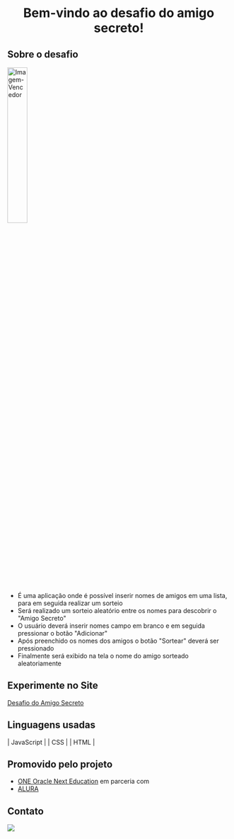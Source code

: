 <h1 align="center"> Bem-vindo ao desafio do amigo secreto!
 
 ## Sobre o desafio

<picture> 
<source media="(prefers-color-scheme: dark)" srcset="https://github.com/user-attachments/assets/9121d8aa-d136-4dc1-adbf-2e60d81edb71")
ents/assets/bb9a557f-6396-4c0c-b768-4274d7c31c19">
 <source media="(prefers-color-scheme: light)" srcset="[https://github.com/user-attachments/assets/bb9a557f-6396-4c0c-b768-4274d7c31c19](https://github.com/user-attachments/assets/9121d8aa-d136-4dc1-adbf-2e60d81edb71)">
 <img alt="Imagem-Vencedor" src width="30%"="https://github.com/user-attachments/assets/9121d8aa-d136-4dc1-adbf-2e60d81edb71">
</picture>
</div>
 
- É uma aplicação onde é possível inserir nomes de amigos em uma lista, para em seguida realizar um sorteio
- Será realizado um sorteio aleatório entre os nomes para descobrir o "Amigo Secreto"
- O usuário deverá inserir nomes campo em branco e em seguida pressionar o botão "Adicionar"
- Após preenchido os nomes dos amigos o botão "Sortear" deverá ser pressionado
- Finalmente será exibido na tela o nome do amigo sorteado aleatoriamente

## Experimente no Site
[Desafio do Amigo Secreto](https://vercel.com/linomar31s-projects/amigo-secreto)

## Linguagens usadas
| JavaScript   |
| CSS        |
| HTML     |

## Promovido pelo projeto
- [ONE Oracle Next Education](https://www.oracle.com/br/education/oracle-next-education/) em parceria com
- [ALURA](https://www.alura.com.br/)

## Contato
<a href="https://www.linkedin.com/in/marcoslinoti" target="_blank"><img loading="lazy" src="https://img.shields.io/badge/-LinkedIn-%230077B5?style=for-the-badge&logo=linkedin&logoColor=white" target="_blank"></a>   
</div>
